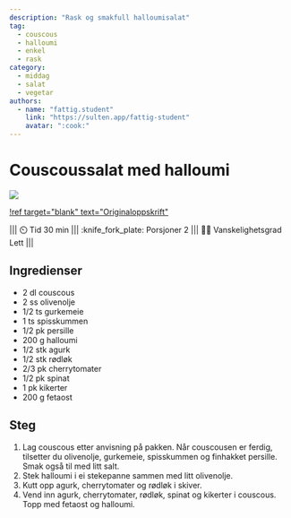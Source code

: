 ```yaml
---
description: "Rask og smakfull halloumisalat"
tag:
  - couscous
  - halloumi
  - enkel
  - rask
category:
  - middag
  - salat
  - vegetar
authors:
  - name: "fattig.student"
    link: "https://sulten.app/fattig-student"
    avatar: ":cook:"
---
```


# Couscoussalat med halloumi

![](/static/halloumi.webp)

[!ref target="blank" text="Originaloppskrift"](https://sulten.app/recipes/couscous-salat-med-grillet-halloumi-be81)

<!-- dprint-ignore-start -->
||| :timer_clock: Tid
30 min
||| :knife_fork_plate: Porsjoner
2
||| :cook: Vanskelighetsgrad
Lett
|||
<!-- dprint-ignore-end -->

## Ingredienser

- 2 dl couscous
- 2 ss olivenolje
- 1/2 ts gurkemeie
- 1 ts spisskummen
- 1/2 pk persille
- 200 g halloumi
- 1/2 stk agurk
- 1/2 stk rødløk
- 2/3 pk cherrytomater
- 1/2 pk spinat
- 1 pk kikerter
- 200 g fetaost

## Steg

1. Lag couscous etter anvisning på pakken. Når couscousen er ferdig, tilsetter du
   olivenolje, gurkemeie, spisskummen og finhakket persille. Smak også til med litt
   salt.
2. Stek halloumi i ei stekepanne sammen med litt olivenolje.
3. Kutt opp agurk, cherrytomater og rødløk i skiver.
4. Vend inn agurk, cherrytomater, rødløk, spinat og kikerter i couscous. Topp med
   fetaost og halloumi.
